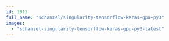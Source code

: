 ```yaml
---
id: 1012
full_name: "schanzel/singularity-tensorflow-keras-gpu-py3"
images: 
  - "schanzel-singularity-tensorflow-keras-gpu-py3-latest"
---
```

